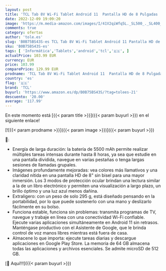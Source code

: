 ```yaml
---
layout: post
title: 'TCL Tab 8V Wi-Fi Tablet Android 11  Pantalla HD de 8 Pulgadas  4GB RAM + 64GB  hasta 512GB   Batería de 5500mAh  5MP+5MP Tableta  Prime Black'
date: 2022-12-09 19:09:20
image: 'https://m.media-amazon.com/images/I/41V2qiWfq5L._SL500_._SL400_.jpg'
comments: true
category: ofertas
author: 'tole.es'
slug: 'B0B75BS43S-es TCL Tab 8V Wi-Fi Tablet Android 11 Pantalla HD de 8...'
sku: 'B0B75BS43S-es'
tags: [ 'Informática','Tablets','android','tcl','🇪🇸', ]
actualPrice: 103.99 EUR
currency: EUR
price: 103.99
comparePrice: 129.99 EUR
prodname: 'TCL Tab 8V Wi-Fi Tablet Android 11  Pantalla HD de 8 Pulgadas  4GB RAM + 64GB  hasta 512GB   Batería de 5500mAh  5MP+5MP Tableta  Prime Black'
country: 'es'
flag: '🇪🇸'
brand: 'TCL'
buyurl: 'https://www.amazon.es/dp/B0B75BS43S/?tag=tolees-21'
descuento: '20.00'
average: '117.99'
---
```


En este momento está [{{< param title >}}]({{< param buyurl >}}) en el siguiente enlace!

[![{{< param prodname >}}]({{< param image >}})]({{< param buyurl >}})

🔎:

- Energía de larga duración: la batería de 5500 mAh permite realizar múltiples tareas intensas durante hasta 8 horas, ya sea que estudie en una pantalla dividida, navegue en varias pestañas o tenga largas sesiones de llamadas grupales.
- Imágenes profundamente mejoradas: vea colores más llamativos y una claridad nítida en una pantalla HD de 8" sin bisel para una mayor inmersión. Los 3 modos de protección ocular brindan una lectura similar a la de un libro electrónico y permiten una visualización a largo plazo, un brillo óptimo y una luz azul menos dañina.
- Extraligero: con un peso de solo 295 g, está diseñado pensando en la portabilidad, por lo que puede sostenerlo con una mano y deslizarlo fácilmente en su bolso.
- Funciona estable, funciona sin problemas: transmita programas de TV, navegue y trabaje en línea con una conectividad Wi-Fi confiable. Ejecute varias aplicaciones simultáneamente en Android 11 sin retrasos. Manténgase productivo con el Asistente de Google, que le brinda control de voz manos libres mientras está fuera de casa.
- Almacene lo que importa: ejecute tareas diarias y descargue aplicaciones en Google Play Store. La memoria de 64 GB almacena todas las aplicaciones y archivos esenciales. Se admite microSD de 512 GB.

[🛒 Aquí!!!]({{< param buyurl >}})
